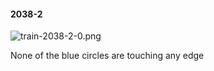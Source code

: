 #### 2038-2
![train-2038-2-0.png](https://github.com/lil-lab/nlvr/raw/master/nlvr/train/images/11/train-2038-2-0.png "train-2038-2-0.png")

None of the blue circles are touching any edge